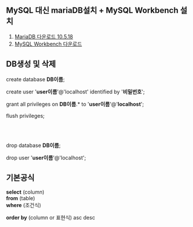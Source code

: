 ## MySQL 대신 mariaDB설치 + MySQL Workbench 설치

1. [MariaDB 다운로드 10.5.18](https://mariadb.org/download/?t=mariadb&p=mariadb&r=11.0.0&os=windows&cpu=x86_64&pkg=zip&m=blendbyte) <br/>
2. [MySQL Workbench 다운로드](https://dev.mysql.com/downloads/workbench/)


## DB생성 및 삭제
create database **DB이름**;

create user '**user이름**'@'localhost' identified by '**비밀번호**';

grant all privileges on **DB이름**.* to '**user이름**'@'**localhost**';    

flush privileges;


<br/><br/>

drop database **DB이름**;

drop user '**user이름**'@'localhost';


## 기본공식
**select** (column) \
**from** (table) \
**where** (조건식)                    
                          
**order by** (column or 표현식) asc desc
